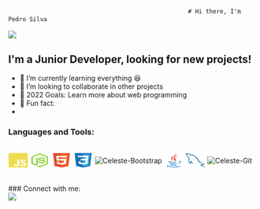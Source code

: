                                                        # Hi there, I'm Pedro Silva

<img align="center" src="https://user-images.githubusercontent.com/91437123/185767487-833ee3a8-d70c-4b09-97fd-2986bb5f9218.gif" >




## I'm a Junior Developer, looking for new projects!
- 🌱 I’m currently learning everything 😆
- 🕺 I’m looking to collaborate in other projects
- 🥅 2022 Goals: Learn more about web programming
- 🔦 Fun fact: 
- 
### Languages and Tools:
<div style="display: inline_block"><br>
  <img align="center" alt="Celeste-Js" height="30" width="40" src="https://raw.githubusercontent.com/devicons/devicon/master/icons/javascript/javascript-plain.svg">
  <img align="center" alt="Celeste-NodeJS" height="30" width="40" src="https://raw.githubusercontent.com/devicons/devicon/master/icons/nodejs/nodejs-original.svg">
  <img align="center" alt="Celeste-HTML" height="30" width="40" src="https://raw.githubusercontent.com/devicons/devicon/master/icons/html5/html5-original.svg">
  <img align="center" alt="Celeste-CSS" height="30" width="40" src="https://raw.githubusercontent.com/devicons/devicon/master/icons/css3/css3-original.svg">
  <img align="center" alt="Celeste-Bootstrap" height="30" width="40" src="https://raw.githubusercontent.com/jmnote/z-icons/master/svg/bootstrap.svg">
  <img align="center" alt="Celeste-Java" height="30" width="40" src="https://raw.githubusercontent.com/devicons/devicon/master/icons/java/java-original.svg">
  <img align="center" alt="Celeste-SQL" height="30" width="40" src="https://raw.githubusercontent.com/devicons/devicon/master/icons/mysql/mysql-original.svg">
  <img align="center" alt="Celeste-Git" height="30" width="40" src="https://raw.githubusercontent.com/jmnote/z-icons/master/svg/git.svg">
</div>
<br></br>
### Connect with me:
<div>
  <a href="https://www.linkedin.com/in/wherearetheavocados/" target="_blank"><img src="https://img.shields.io/badge/-LinkedIn-%230077B5?style=for-the-badge&logo=linkedin&logoColor=white" target="_blank"></a>
</div>
